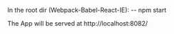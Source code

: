 In the root dir (Webpack-Babel-React-IE):
-- npm start 

The App will be served at http://localhost:8082/